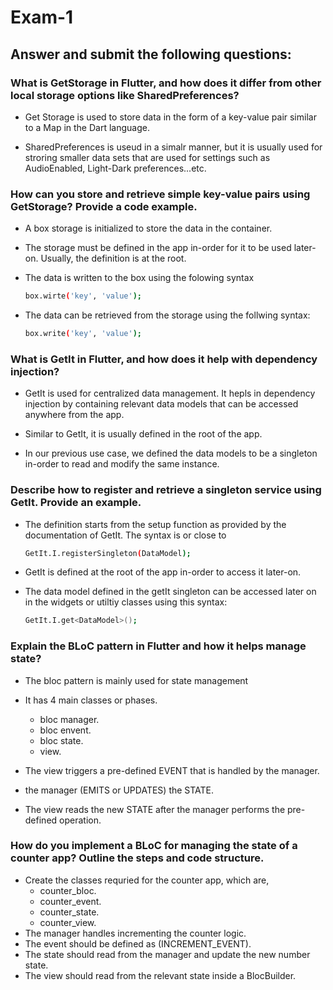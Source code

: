 # Exam-1
## Answer and submit the following questions:

### What is GetStorage in Flutter, and how does it differ from other local storage options like SharedPreferences?

* Get Storage is used to store data in the form of a key-value pair similar to a Map in the Dart language.

* SharedPreferences is useud in a simalr manner, but it is usually used for stroring smaller data sets that are used for settings such as AudioEnabled, Light-Dark preferences...etc.

### How can you store and retrieve simple key-value pairs using GetStorage? Provide a code example.

* A box storage is initialized to store the data in the container.

* The storage must be defined in the app in-order for it to be used later-on. Usually, the definition is at the root.

* The data is written to the box using the folowing syntax

    ```bash
    box.wirte('key', 'value');
    ```

* The data can be retrieved from the storage using the follwing syntax:

    ```bash
    box.write('key', 'value');
    ```

### What is GetIt in Flutter, and how does it help with dependency injection?

* GetIt is used for centralized data management. It hepls in dependency injection by containing relevant data models that can be accessed anywhere from the app.

* Similar to GetIt, it is usually defined in the root of the app.

* In our previous use case, we defined the data models to be a singleton in-order to read and modify the same instance.

### Describe how to register and retrieve a singleton service using GetIt. Provide an example.

* The definition starts from the setup function as provided by the documentation of GetIt. The syntax is or close to

    ```bash
    GetIt.I.registerSingleton(DataModel);
    ```

* GetIt is defined at the root of the app in-order to access it later-on.

* The data model defined in the getIt singleton can be accessed later on in the widgets or utiltiy classes using this syntax: 

    ```bash
    GetIt.I.get<DataModel>();
    ```

### Explain the BLoC pattern in Flutter and how it helps manage state?

* The bloc pattern is mainly used for state management
* It has 4 main classes or phases.
    - bloc manager.
    - bloc envent.
    - bloc state.
    - view.

* The view triggers a pre-defined EVENT that is handled by the manager.
* the manager (EMITS or UPDATES) the STATE.
* The view reads the new STATE after the manager performs the pre-defined operation.

### How do you implement a BLoC for managing the state of a counter app? Outline the steps and code structure. 

* Create the classes requried for the counter app, which are,
    - counter_bloc.
    - counter_event.
    - counter_state.
    - counter_view.
* The manager handles incrementing the counter logic.
* The event should be defined as (INCREMENT_EVENT).
* The state should read from the manager and update the new number state.
* The view should read from the relevant state inside a BlocBuilder.
